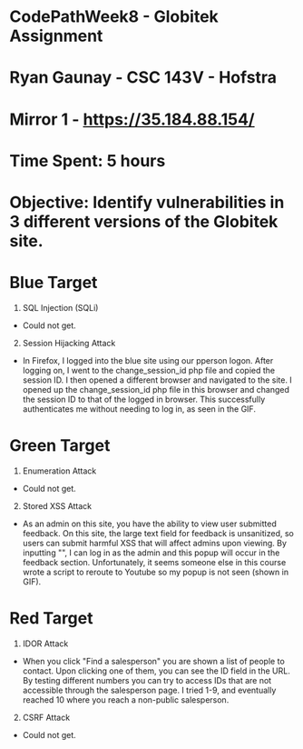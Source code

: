 # CodePathWeek8 - Globitek Assignment
# Ryan Gaunay - CSC 143V - Hofstra
# Mirror 1 - https://35.184.88.154/
# Time Spent: 5 hours

# Objective: Identify vulnerabilities in 3 different versions of the Globitek site.

# Blue Target

1) SQL Injection (SQLi)
* Could not get.

2) Session Hijacking Attack
* In Firefox, I logged into the blue site using our pperson logon. After logging on, I
went to the change_session_id php file and copied the session ID. I then opened a
different browser and navigated to the site. I opened up the change_session_id php
file in this browser and changed the session ID to that of the logged in browser. This
successfully authenticates me without needing to log in, as seen in the GIF.

# Green Target

1) Enumeration Attack
* Could not get.

2) Stored XSS Attack
* As an admin on this site, you have the ability to view user submitted feedback. On
this site, the large text field for feedback is unsanitized, so users can submit harmful
XSS that will affect admins upon viewing. By inputting "<script>alert("Ryan found
the XSS!");</script>", I can log in as the admin and this popup will occur in the
feedback section. Unfortunately, it seems someone else in this course wrote a
script to reroute to Youtube so my popup is not seen (shown in GIF).

# Red Target

1) IDOR Attack
* When you click "Find a salesperson" you are shown a list of people to contact. Upon
clicking one of them, you can see the ID field in the URL. By testing different numbers
you can try to access IDs that are not accessible through the salesperson page. I tried
1-9, and eventually reached 10 where you reach a non-public salesperson.

2) CSRF Attack
* Could not get.